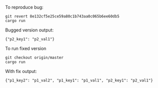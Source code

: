 To reproduce bug:
```
git revert 8e132cf5e25ce59a80c1b743aa0c065b6ee60db5
cargo run
```

Bugged version output:
```
{"p2_key1": "p2_val1"}
```

To run fixed version
```
git checkout origin/master
cargo run
```

With fix output: 
```
{"p1_key2": "p1_val2", "p1_key1": "p1_val1", "p2_key1": "p2_val1"}
```